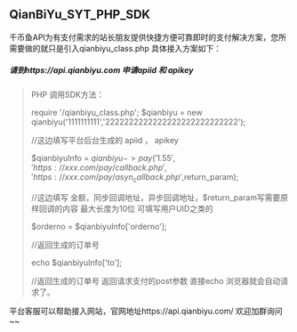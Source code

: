 ## QianBiYu_SYT_PHP_SDK

千币鱼API为有支付需求的站长朋友提供快捷方便可靠即时的支付解决方案，您所需要做的就只是引入qianbiyu_class.php
具体接入方案如下：

##### 请到https://api.qianbiyu.com  申请apiid 和 apikey 

> PHP 调用SDK方法：
> 
> require '/qianbiyu_class.php';
> $qianbiyu = new qianbiyu('1111111111','2222222222222222222222222222');
> 
> //这边填写平台后台生成的  apiid   ，   apikey
> 
> 
> $qianbiyuInfo = $qianbiyu->pay('1.55','https://xxx.com/pay/callback.php','https://xxx.com/pay/asyn_callback.php',$return_param);
> 
> //这边填写  金额，同步回调地址，异步回调地址，$return_param写需要原样回调的内容 最大长度为10位 可填写用户UID之类的
> 
> $orderno = $qianbiyuInfo['orderno'];  
> 
> //返回生成的订单号
> 
> echo $qianbiyuInfo['to'];
> 
> //返回生成的订单号  返回请求支付的post参数 直接echo  浏览器就会自动请求了。
> 



平台客服可以帮助接入网站，官网地址https://api.qianbiyu.com/
欢迎加群询问~~